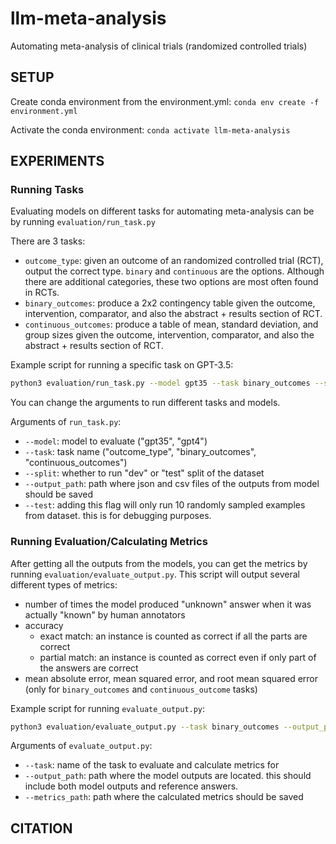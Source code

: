 # llm-meta-analysis
Automating meta-analysis of clinical trials (randomized controlled trials)

## SETUP

Create conda environment from the environment.yml: `conda env create -f environment.yml`

Activate the conda environment: `conda activate llm-meta-analysis`

## EXPERIMENTS

### Running Tasks

Evaluating models on different tasks for automating meta-analysis can be by running `evaluation/run_task.py`

There are 3 tasks:
- `outcome_type`: given an outcome of an randomized controlled trial (RCT), output the correct type. `binary` and `continuous` are the options. Although there are additional categories, these two options are most often found in RCTs.
- `binary_outcomes`: produce a 2x2 contingency table given the outcome, intervention, comparator, and also the abstract + results section of RCT.
- `continuous_outcomes`: produce a table of mean, standard deviation, and group sizes given the outcome, intervention, comparator, and also the abstract + results section of RCT.

Example script for running a specific task on GPT-3.5:
```bash
python3 evaluation/run_task.py --model gpt35 --task binary_outcomes --split test --output_path evaluation/outputs/binary_outcomes
```

You can change the arguments to run different tasks and models.

Arguments of `run_task.py`:
- `--model`: model to evaluate ("gpt35", "gpt4")
- `--task`: task name ("outcome_type", "binary_outcomes", "continuous_outcomes")
- `--split`: whether to run "dev" or "test" split of the dataset
- `--output_path`: path where json and csv files of the outputs from model should be saved
- `--test`: adding this flag will only run 10 randomly sampled examples from dataset. this is for debugging purposes.

### Running Evaluation/Calculating Metrics

After getting all the outputs from the models, you can get the metrics by running `evaluation/evaluate_output.py`. This script will output several different types of metrics:
- number of times the model produced "unknown" answer when it was actually "known" by human annotators
- accuracy
    - exact match: an instance is counted as correct if all the parts are correct
    - partial match: an instance is counted as correct even if only part of the answers are correct
- mean absolute error, mean squared error, and root mean squared error (only for `binary_outcomes` and `continuous_outcome` tasks)

Example script for running `evaluate_output.py`:
```bash
python3 evaluation/evaluate_output.py --task binary_outcomes --output_path evaluation/outputs/binary_outcomes/gpt35_binary_outcomes_output_20240208.json --metrics_path evaluation/metrics/binary_outcomes/
```
Arguments of `evaluate_output.py`:
- `--task`: name of the task to evaluate and calculate metrics for
- `--output_path`: path where the model outputs are located. this should include both model outputs and reference answers.
- `--metrics_path`: path where the calculated metrics should be saved

## CITATION
